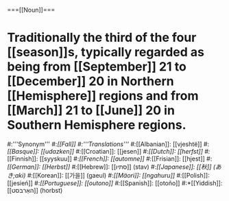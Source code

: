 ===[[Noun]]===
# Traditionally the third of the four [[season]]s, typically regarded as being from [[September]] 21 to [[December]] 20 in Northern [[Hemisphere]] regions and from [[March]] 21 to [[June]] 20 in Southern Hemisphere regions.
#:'''Synonym'''
#:*[[Fall]]
#:'''Translations'''
#:*[[Albanian]]: [[vjeshtë]]
#:*[[Basque]]: [[udazken]]
#:*[[Croatian]]: [[jesen]]
#:*[[Dutch]]: [[herfst]]
#:*[[Finnish]]: [[syyskuu]]
#:*[[French]]: [[automne]]
#:*[[Frisian]]: [[hjest]]
#:*[[German]]: [[Herbst]]
#:*[[Hebrew]]: [[סתיו]] (stav)
#:*[[Japanese]]: [[秋]] (あき;aki)
#:*[[Korean]]: [[가을]] (gaeul)
#:*[[Mäori]]: [[ngahuru]]
#:*[[Polish]]: [[jesień]]
#:*[[Portuguese]]: [[outono]]
#:*[[Spanish]]: [[otoño]]
#:*[[Yiddish]]: [[האַרבּסט]] (horbst)